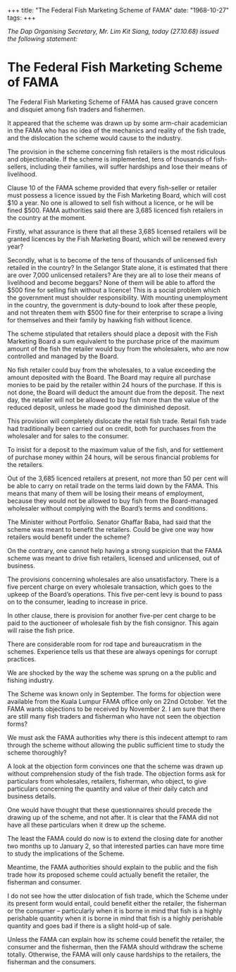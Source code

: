 +++ 
title: "The Federal Fish Marketing Scheme of FAMA"
date: "1968-10-27"
tags:
+++

_The Dap Organising Secretary, Mr. Lim Kit Siang, today (27.10.68) issued the following statement:_

# The Federal Fish Marketing Scheme of FAMA

The Federal Fish Marketing Scheme of FAMA has caused grave concern and disquiet among fish traders and fishermen.

It appeared that the scheme was drawn up by some arm-chair academician in the FAMA who has no idea of the mechanics and reality of the fish trade, and the dislocation the scheme would cause to the industry.</u>

The provision in the scheme concerning fish retailers is the most ridiculous and objectionable. If the scheme is implemented, tens of thousands of fish-sellers, including their families, will suffer hardships and lose their means of livelihood.

 Clause 10 of the FAMA scheme provided that every fish-seller or retailer must possess a licence issued by the Fish Marketing Board, which will cost $10 a year. No one is allowed to sell fish without a licence, or he will be fined $500. FAMA authorities said there are 3,685 licenced fish retailers in the country at the moment.

Firstly, what assurance is there that all these 3,685 licensed retailers will be granted licences by the Fish Marketing Board, which will be renewed every year?

Secondly, what is to become of the tens of thousands of unlicensed fish retailed in the country? In the Selangor State alone, it is estimated that there are over 7,000 unlicensed retailers? Are they are all to lose their means of livelihood and become beggars? None of them will be able to afford the $500 fine for selling fish without a licence! This is a social problem which the government must shoulder responsibility. With mounting unemployment in the country, the government is duty-bound to look after these people, and not threaten them with $500 fine for their enterprise to scrape a living for themselves and their family by hawking fish without licence.

The scheme stipulated that retailers should place a deposit with the Fish Marketing Board a sum equivalent to the purchase price of the maximum amount of the fish the retailer would buy from the wholesalers, who are now controlled and managed by the Board.

No fish retailer could buy from the wholesales, to a value exceeding the amount deposited with the Board. The Board may require all purchase monies to be paid by the retailer within 24 hours of the purchase. If this is not done, the Board will deduct the amount due from the deposit. The next day, the retailer will not be allowed to buy fish more than the value of the reduced deposit, unless he made good the diminished deposit.

This provision will completely dislocate the retail fish trade. Retail fish trade had traditionally been carried out on credit, both for purchases from the wholesaler and for sales to the consumer.

To insist for a deposit to the maximum value of the fish, and for settlement of purchase money within 24 hours, will be serous financial problems for the retailers.

Out of the 3,685 licenced retailers at present, not more than 50 per cent will be able to carry on retail trade on the terms laid down by the FAMA. This means that many of them will be losing their means of employment, because they would not be allowed to buy fish from the Board-managed wholesaler without complying with the Board’s terms and conditions.

The Minister without Portfolio. Senator Ghaffar Baba, had said that the scheme was meant to benefit the retailers. Could be give one way how retailers would benefit under the scheme?

On the contrary, one cannot help having a strong suspicion that the FAMA scheme was meant to drive fish retailers, licensed and unlicensed, out of business.

The provisions concerning wholesales are also unsatisfactory. There is a five percent charge on every wholesale transaction, which goes to the upkeep of the Board’s operations. This five per-cent levy is bound to pass on to the consumer, leading to increase in price.

In other clause, there is provision for another five-per cent charge to be paid to the auctioneer of wholesale fish by the fish consignor. This again will raise the fish price.

There are considerable room for rod tape and bureaucratism in the schemes. Experience tells us that these are always openings for corrupt practices.

We are shocked by the way the scheme was sprung on a the public and fishing industry.

The Scheme was known only in September. The forms for objection were available from the Kuala Lumpur FAMA office only on 22nd October. Yet the FAMA wants objections to be received by November 2. I am sure that there are still many fish traders and fisherman who have not seen the objection forms?

We must ask the FAMA authorities why there is this indecent attempt to ram through the scheme without allowing the public sufficient time to study the scheme thoroughly?

A look at the objection form convinces one that the scheme was drawn up without comprehension study of the fish trade. The objection forms ask for particulars from wholesales, retailers, fisherman, who object, to give particulars concerning the quantity and value of their daily catch and business details. 

One would have thought that these questionnaires should precede the drawing up of the scheme, and not after. It is clear that the FAMA did not have all these particulars when it drew up the scheme.

The least the FAMA could do now is to extend the closing date for another two months up to January 2, so that interested parties can have more time to study the implications of the Scheme.

Meantime, the FAMA authorities should explain to the public and the fish trade how its proposed scheme could actually benefit the retailer, the fisherman and consumer. 

I do not see how the utter dislocation of fish trade, which the Scheme under its present form would entail, could benefit either the retailer, the fisherman or the consumer – particularly when it is borne in mind that fish is a highly perishable quantity when it is borne in mind that fish is a highly perishable quantity and goes bad if there is a slight hold-up of sale.

Unless the FAMA can explain how its scheme could benefit the retailer, the consumer and the fisherman, then the FAMA should withdraw the scheme totally. Otherwise, the FAMA will only cause hardships to the retailers, the fisherman and the consumers.
 
